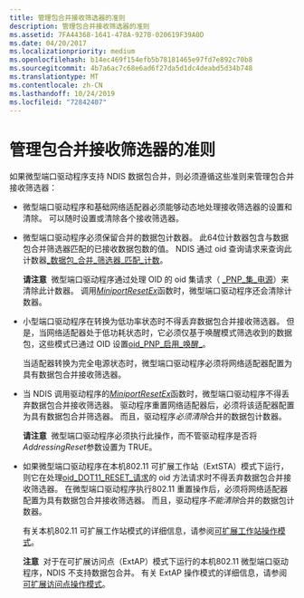 ```yaml
---
title: 管理包合并接收筛选器的准则
description: 管理包合并接收筛选器的准则
ms.assetid: 7FA44368-1641-478A-927B-020619F39A0D
ms.date: 04/20/2017
ms.localizationpriority: medium
ms.openlocfilehash: b14ec469f154efb5b78181465e97fd7e892c70b8
ms.sourcegitcommit: 4b7a6ac7c68e6ad6f27da5d1dc4deabd5d34b748
ms.translationtype: MT
ms.contentlocale: zh-CN
ms.lasthandoff: 10/24/2019
ms.locfileid: "72842407"
---
```

# <a name="guidelines-for-managing-packet-coalescing-receive-filters"></a>管理包合并接收筛选器的准则


如果微型端口驱动程序支持 NDIS 数据包合并，则必须遵循这些准则来管理包合并接收筛选器：

-   微型端口驱动程序和基础网络适配器必须能够动态地处理接收筛选器的设置和清除。 可以随时设置或清除各个接收筛选器。

-   微型端口驱动程序必须保留合并的数据包计数器。 此64位计数器包含与数据包合并筛选器匹配的已接收数据包数的值。 NDIS 通过 oid 查询请求来查询此计数器[\_数据包\_合并\_筛选器\_匹配\_计数](https://docs.microsoft.com/windows-hardware/drivers/network/oid-packet-coalescing-filter-match-count)。

    **请注意**  微型端口驱动程序通过处理 OID 的 oid 集请求（ [\_PNP\_集\_电源](https://docs.microsoft.com/windows-hardware/drivers/network/oid-pnp-set-power)）来清除此计数器。 调用[*MiniportResetEx*](https://docs.microsoft.com/windows-hardware/drivers/ddi/ndis/nc-ndis-miniport_reset)函数时，微型端口驱动程序还会清除计数器。

     

-   小型端口驱动程序在转换为低功率状态时不得丢弃数据包合并接收筛选器。 但是，当网络适配器处于低功耗状态时，它必须仅基于唤醒模式筛选收到的数据包，这些模式已通过 OID 设置[oid\_PNP\_启用\_唤醒\_](https://docs.microsoft.com/windows-hardware/drivers/network/oid-pnp-enable-wake-up)。

    当适配器转换为完全电源状态时，微型端口驱动程序必须将网络适配器配置为具有数据包合并接收筛选器。

-   当 NDIS 调用驱动程序的[*MiniportResetEx*](https://docs.microsoft.com/windows-hardware/drivers/ddi/ndis/nc-ndis-miniport_reset)函数时，微型端口驱动程序不得丢弃数据包合并接收筛选器。 驱动程序重置网络适配器后，必须将该适配器配置为具有数据包合并筛选器。 而且，驱动程序*必须清除*合并的数据包计数器。

    **请注意**  微型端口驱动程序必须执行此操作，而不管驱动程序是否将*AddressingReset*参数设置为 TRUE。

     

-   如果微型端口驱动程序在本机802.11 可扩展工作站（ExtSTA）模式下运行，则它在处理[oid\_DOT11\_RESET\_请求](https://docs.microsoft.com/windows-hardware/drivers/network/oid-dot11-reset-request)的 oid 方法请求时不得丢弃数据包合并接收筛选器。 在微型端口驱动程序执行802.11 重置操作后，必须将网络适配器配置为具有数据包合并接收筛选器。 而且，驱动程序*不能清除*合并的数据包计数器。

    有关本机802.11 可扩展工作站模式的详细信息，请参阅[可扩展工作站操作模式](https://docs.microsoft.com/previous-versions/windows/hardware/wireless/extensible-station-operation-mode)。

    **注意**  对于在可扩展访问点（ExtAP）模式下运行的本机802.11 微型端口驱动程序，NDIS 不支持数据包合并。 有关 ExtAP 操作模式的详细信息，请参阅[可扩展访问点操作模式](https://docs.microsoft.com/previous-versions/windows/hardware/wireless/extensible-access-point-operation-mode)。

     

 

 






